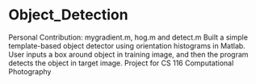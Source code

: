 # Object_Detection
Personal Contribution:  mygradient.m, hog.m and detect.m
Built a simple template-based object detector using orientation histograms in Matlab.
User inputs a box around object in training image, and then the program detects the object in target image.
Project for CS 116 Computational Photography
